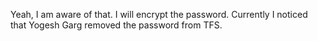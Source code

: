Yeah, I am aware of that. I will encrypt the password. Currently I noticed that Yogesh Garg removed the password from TFS.
